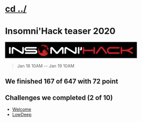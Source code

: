 # [cd ../](../index.md)
# Insomni'Hack teaser 2020
[![insomni](insomnihack.png)](https://teaser.insomnihack.ch)

> Jan 18 10AM -- Jan 19 10AM

## We finished 167 of 647 with 72 point

## Challenges we completed (2 of 10)

- [Welcome](welcome/index.md)
- [LowDeep](lowdeep/index.md)

[comment]: <> (## Challenges completed after challenge with the help of some1's writeup)
